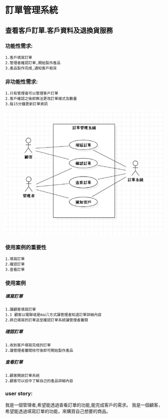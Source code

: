 # 訂單管理系統
## 查看客戶訂單.客戶資料及退換貨服務
### 功能性需求:
    1.客戶填寫訂單
    2.管理者確認訂單,開始製作產品
    3.產品製作完成,通知客戶取貨
### 非功能性需求:
    1.只有管理者可以管理客戶訂單
    2.客戶確認之後即無法更改訂單樣式及數量
    3.每15分鐘更新訂單資訊

![costomer](123.jpg "usecasediagram")
### 使用案例的重要性
    1.填寫訂單
    2.確認訂單
    3.查看訂單
### 使用案例
##### 填寫訂單
    1.讓顧客填寫訂單
    1.1 顧客以電聯或是mail方式讓管理者知道訂單詳細內容
    2.將已填寫的訂單送至確認訂單系統讓管理者審閱
##### 確認訂單
    1.收到客戶填寫完成的訂單
    2.讓管理者審閱核可後即可開始製作產品
##### 查看訂單
    1.顧客開啟訂單系統
    2.顧客可以從中了解自己的產品詳細內容
### user story:
 我是一個管理者,希望能透過查看訂單的功能,能完成客戶的需求。
 我是一個顧客，希望能透過填寫訂單的功能，來購買自己想要的商品。
       
